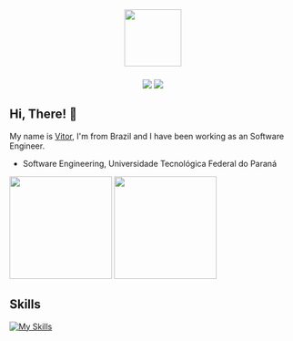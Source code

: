 <div align="center">
  <img height="100"  src="https://i.pinimg.com/originals/a7/a8/d0/a7a8d06c754cfbbbc37e64cb118c513c.gif"  />
</div>

###

<div align="center">
  <a href="https://www.linkedin.com/in/vitor-hilario/" target="_blank"><img src="https://img.shields.io/badge/LinkedIn-0077B5?style=for-the-badge&logo=linkedin&logoColor=white"/></a>
  <a href="https://medium.com/@vitorhilario" target="_blank"><img src="https://img.shields.io/badge/Medium-12100E?style=for-the-badge&logo=medium&logoColor=white"/></a>
</div>


## Hi, There! 👋
My name is [Vitor](https://vitorhilario.vercel.app/), I'm from Brazil and I have been working as an Software Engineer.
- Software Engineering, Universidade Tecnológica Federal do Paraná

<div> 
 <img height="180em" src="https://github-readme-stats.vercel.app/api?username=ovitorhilario&show_icons=true&theme=dark&include_all_commits=true&count_private=true"/>
 <img height="180em" src="https://github-readme-stats.vercel.app/api/top-langs/?username=ovitorhilario&layout=compact&langs_count=7&card_width=255&theme=dark"/>
</div>

## Skills
[![My Skills](https://skillicons.dev/icons?i=ts,nodejs,bun,elysia,react,vite,java,kotlin,c,js,html,css,tailwind,firebase,git,postgres,docker,figma&perline=12)](https://skillicons.dev)
